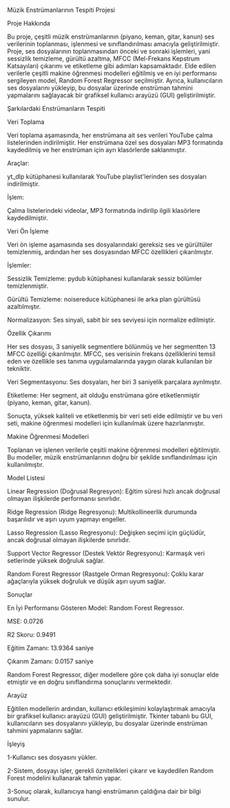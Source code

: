 Müzik Enstrümanlarının Tespiti Projesi

Proje Hakkında
   
Bu proje, çeşitli müzik enstrümanlarının (piyano, keman, gitar, kanun) ses verilerinin toplanması, işlenmesi ve sınıflandırılması amacıyla geliştirilmiştir. Proje, ses dosyalarının toplanmasından önceki ve sonraki işlemleri, yani sessizlik temizleme, gürültü azaltma, MFCC (Mel-Frekans Kepstrum Katsayıları) çıkarımı ve etiketleme gibi adımları kapsamaktadır. Elde edilen verilerle çeşitli makine öğrenmesi modelleri eğitilmiş ve en iyi performansı sergileyen model, Random Forest Regressor seçilmiştir. Ayrıca, kullanıcıların ses dosyalarını yükleyip, bu dosyalar üzerinde enstrüman tahmini yapmalarını sağlayacak bir grafiksel kullanıcı arayüzü (GUI) geliştirilmiştir.

Şarkılardaki Enstrümanların Tespiti
   
 Veri Toplama

Veri toplama aşamasında, her enstrümana ait ses verileri YouTube çalma listelerinden indirilmiştir. Her enstrümana özel ses dosyaları MP3 formatında kaydedilmiş ve her enstrüman için ayrı klasörlerde saklanmıştır.

Araçlar:

yt_dlp kütüphanesi kullanılarak YouTube playlist'lerinden ses dosyaları indirilmiştir.


İşlem:

Çalma listelerindeki videolar, MP3 formatında indirilip ilgili klasörlere kaydedilmiştir.

Veri Ön İşleme

Veri ön işleme aşamasında ses dosyalarındaki gereksiz ses ve gürültüler temizlenmiş, ardından her ses dosyasından MFCC özellikleri çıkarılmıştır.

İşlemler:

Sessizlik Temizleme: pydub kütüphanesi kullanılarak sessiz bölümler temizlenmiştir.

Gürültü Temizleme: noisereduce kütüphanesi ile arka plan gürültüsü azaltılmıştır.

Normalizasyon: Ses sinyali, sabit bir ses seviyesi için normalize edilmiştir.

 Özellik Çıkarımı

Her ses dosyası, 3 saniyelik segmentlere bölünmüş ve her segmentten 13 MFCC özelliği çıkarılmıştır. MFCC, ses verisinin frekans özelliklerini temsil eden ve özellikle ses tanıma uygulamalarında yaygın olarak kullanılan bir tekniktir.


Veri Segmentasyonu: Ses dosyaları, her biri 3 saniyelik parçalara ayrılmıştır.

Etiketleme: Her segment, ait olduğu enstrümana göre etiketlenmiştir (piyano, keman, gitar, kanun).

Sonuçta, yüksek kaliteli ve etiketlenmiş bir veri seti elde edilmiştir ve bu veri seti, makine öğrenmesi modelleri için kullanılmak üzere hazırlanmıştır.

 Makine Öğrenmesi Modelleri
 
Toplanan ve işlenen verilerle çeşitli makine öğrenmesi modelleri eğitilmiştir. Bu modeller, müzik enstrümanlarının doğru bir şekilde sınıflandırılması için kullanılmıştır.

Model Listesi

Linear Regression (Doğrusal Regresyon): Eğitim süresi hızlı ancak doğrusal olmayan ilişkilerde performansı sınırlıdır.

Ridge Regression (Ridge Regresyonu): Multikollineerlik durumunda başarılıdır ve aşırı uyum yapmayı engeller.

Lasso Regression (Lasso Regresyonu): Değişken seçimi için güçlüdür, ancak doğrusal olmayan ilişkilerde sınırlıdır.

Support Vector Regressor (Destek Vektör Regresyonu): Karmaşık veri setlerinde yüksek doğruluk sağlar.

Random Forest Regressor (Rastgele Orman Regresyonu): Çoklu karar ağaçlarıyla yüksek doğruluk ve düşük aşırı uyum sağlar.

 Sonuçlar
 
En İyi Performansı Gösteren Model: Random Forest Regressor.

MSE: 0.0726

R2 Skoru: 0.9491

Eğitim Zamanı: 13.9364 saniye

Çıkarım Zamanı: 0.0157 saniye

Random Forest Regressor, diğer modellere göre çok daha iyi sonuçlar elde etmiştir ve en doğru sınıflandırma sonuçlarını vermektedir.

Arayüz

Eğitilen modellerin ardından, kullanıcı etkileşimini kolaylaştırmak amacıyla bir grafiksel kullanıcı arayüzü (GUI) geliştirilmiştir. Tkinter tabanlı bu GUI, kullanıcıların ses dosyalarını yükleyip, bu dosyalar üzerinde enstrüman tahmini yapmalarını sağlar.

İşleyiş

1-Kullanıcı ses dosyasını yükler.

2-Sistem, dosyayı işler, gerekli öznitelikleri çıkarır ve kaydedilen Random Forest modelini kullanarak tahmin yapar.

3-Sonuç olarak, kullanıcıya hangi enstrümanın çaldığına dair bir bilgi sunulur.

